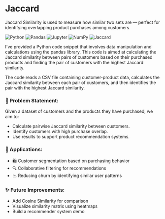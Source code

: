 # Jaccard

Jaccard Similarity is used to measure how similar two sets are — perfect for identifying overlapping product purchases among customers.

![Python](https://img.shields.io/badge/Python-FFD43B?style=flat&logo=python&logoColor=blue)
![Pandas](https://img.shields.io/badge/Pandas-150458?style=flat&logo=pandas&logoColor=white)
![Jupyter](https://img.shields.io/badge/Jupyter-F37626.svg?&style=flat&logo=Jupyter&logoColor=white)
![NumPy](https://img.shields.io/badge/NumPy-013243.svg?&style=flat&logo=numpy&logoColor=white)
![Jaccard](https://img.shields.io/badge/Jaccard%20Similarity-4B8BBE.svg?&style=flat&logo=target&logoColor=white)




I've provided a Python code snippet that involves data manipulation and calculations using the pandas library. This code is aimed at calculating the Jaccard similarity between pairs of customers based on their purchased products and finding the pair of customers with the highest Jaccard similarity.

The code reads a CSV file containing customer-product data, calculates the Jaccard similarity between each pair of customers, and then identifies the pair with the highest Jaccard similarity.

### 📁 Problem Statement:
Given a dataset of customers and the products they have purchased, we aim to:

- Calculate pairwise Jaccard similarity between customers.
- Identify customers with high purchase overlap.
- Use results to support product recommendation systems.


### 📌 Applications:
- 🛍️ Customer segmentation based on purchasing behavior
- 🔍 Collaborative filtering for recommendations
- 📉 Reducing churn by identifying similar user patterns

### ✨ Future Improvements:
- Add Cosine Similarity for comparison
- Visualize similarity matrix using heatmaps
- Build a recommender system demo
